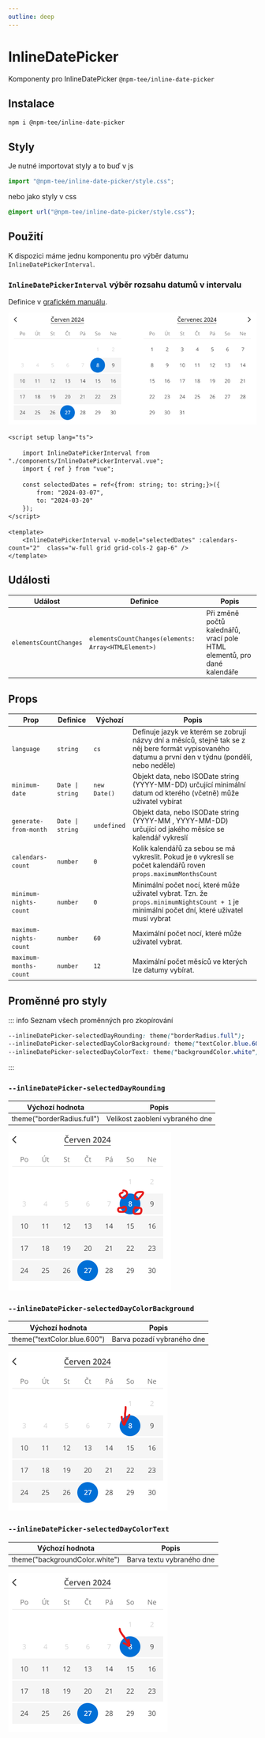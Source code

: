 ```yaml
---
outline: deep
---
```


# InlineDatePicker
Komponenty pro InlineDatePicker `@npm-tee/inline-date-picker`

## Instalace
```
npm i @npm-tee/inline-date-picker
```

## Styly
Je nutné importovat styly a to buď v js
```js
import "@npm-tee/inline-date-picker/style.css";
```
nebo jako styly v css
```css
@import url("@npm-tee/inline-date-picker/style.css");
```

## Použití
K dispozici máme jednu komponentu pro výběr datumu `InlineDatePickerInterval`.

### `InlineDatePickerInterval` výběr rozsahu datumů v intervalu
Definice v [grafickém manuálu](https://www.figma.com/file/mJ2TSNVSOhrJp1vHakNIgB/CK-FISCHER?type=design&node-id=7269-1314&mode=design&t=PD8HIV7sZFQsd1JD-4).

![InlineDatePickerInterval](./inlineDatePickerInterval.png)

```vue
<script setup lang="ts">

    import InlineDatePickerInterval from "./components/InlineDatePickerInterval.vue";
    import { ref } from "vue";

    const selectedDates = ref<{from: string; to: string;}>({
        from: "2024-03-07",
        to: "2024-03-20"
    });
</script>

<template>
    <InlineDatePickerInterval v-model="selectedDates" :calendars-count="2"  class="w-full grid grid-cols-2 gap-6" />
</template>
```
## Události
| Událost                | Definice                                             | Popis                                                                    |
|------------------------|------------------------------------------------------|--------------------------------------------------------------------------|
| `elementsCountChanges` | `elementsCountChanges(elements: Array<HTMLElement>)` | Při změně počtů kalednářů, vrací pole HTML elementů, pro dané kalendáře |
## Props

| Prop                   | Definice         | Výchozí      | Popis                                                                                                                                                  |
|------------------------|------------------|--------------|--------------------------------------------------------------------------------------------------------------------------------------------------------|
| `language`             | `string`         | `cs`         | Definuje jazyk ve kterém se zobrují názvy dní a měsíců, stejně tak se z něj bere formát vypisovaného datumu a první den v týdnu (pondělí, nebo neděle) |
| `minimum-date`         | `Date \| string` | `new Date()` | Objekt data, nebo ISODate string (YYYY-MM-DD) určující minimální datum od kterého (včetně) může uživatel vybírat                                       |
| `generate-from-month`  | `Date \| string` | `undefined`  | Objekt data, nebo ISODate string (YYYY-MM , YYYY-MM-DD) určující od jakého měsíce se kalendář vykreslí                                                 |
| `calendars-count`      | `number`         | `0`          | Kolik kalendářů za sebou se má vykreslit. Pokud je `0` vykreslí se počet kalendářů roven `props.maximumMonthsCount`                                    |
| `minimum-nights-count` | `number`         | `0`          | Minimální počet nocí, které může uživatel vybrat. Tzn. že `props.minimumNightsCount + 1` je minimální počet dní, které uživatel musí vybrat            | 
| `maximum-nights-count` | `number`         | `60`         | Maximální počet nocí, které může uživatel vybrat.                                                                                                      | 
| `maximum-months-count` | `number`         | `12`         | Maximální počet měsíců ve kterých lze datumy vybírat.                                                                                                  | 


## Proměnné pro styly

::: info Seznam všech proměnných pro zkopírování
```css
--inlineDatePicker-selectedDayRounding: theme("borderRadius.full");
--inlineDatePicker-selectedDayColorBackground: theme("textColor.blue.600");
--inlineDatePicker-selectedDayColorText: theme("backgroundColor.white");
```
:::

### `--inlineDatePicker-selectedDayRounding`
| Výchozí hodnota            | Popis                           |
|----------------------------|---------------------------------|
| theme("borderRadius.full") | Velikost zaoblení vybraného dne |

![](./inlineDatePicker-selectedDayRounding.png)

### `--inlineDatePicker-selectedDayColorBackground`
| Výchozí hodnota             | Popis                      |
|-----------------------------|----------------------------|
| theme("textColor.blue.600") | Barva pozadí vybraného dne |

![](./inlineDatePicker-selectedDayColorBackground.png)

### `--inlineDatePicker-selectedDayColorText`
| Výchozí hodnota                | Popis                     |
|--------------------------------|---------------------------|
| theme("backgroundColor.white") | Barva textu vybraného dne |

![](./inlineDatePicker-selectedDayColorText.png)